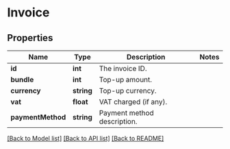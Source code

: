 # Invoice

## Properties
Name | Type | Description | Notes
------------ | ------------- | ------------- | -------------
**id** | **int** | The invoice ID. | 
**bundle** | **int** | Top-up amount. | 
**currency** | **string** | Top-up currency. | 
**vat** | **float** | VAT charged (if any). | 
**paymentMethod** | **string** | Payment method description. | 

[[Back to Model list]](../README.md#documentation-for-models) [[Back to API list]](../README.md#documentation-for-api-endpoints) [[Back to README]](../README.md)


